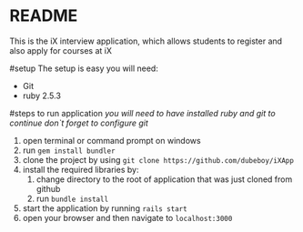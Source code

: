 # README

This is the iX interview application, which allows students to register and also apply for courses at iX

#setup
The setup is easy you will need:
* Git
* ruby 2.5.3 

#steps to run application
_you will need to have installed ruby and git to continue don`t forget to configure git_

1. open terminal or command prompt on windows 
2. run `gem install bundler`
3. clone the project by using `git clone https://github.com/dubeboy/iXApp`
4. install the required libraries by:   
   1. change directory to the root of application that was just cloned from github
   2. run `bundle install`
5. start the application by running `rails start`
6. open your browser and then navigate to `localhost:3000`
    